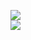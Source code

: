 [![](https://img.shields.io/badge/Made%20With-Github%20Spray-lightgrey.svg?style=for-the-badge&logo=github)](https://github.com/Annihil/github-spray#5641)  
[![](https://i.imgur.com/2DrTn0Z.gif)](https://github.com/Annihil/github-spray)